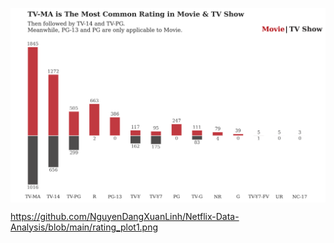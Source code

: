 <img align="middle" 
    src="https://github.com/NguyenDangXuanLinh/Netflix-Data-Analysis/blob/main/rating_plot1.png">


https://github.com/NguyenDangXuanLinh/Netflix-Data-Analysis/blob/main/rating_plot1.png


    
